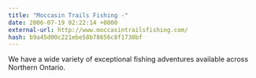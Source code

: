 ```yaml
---
title: "Moccasin Trails Fishing -"
date: 2006-07-19 02:22:14 +0000
external-url: http://www.moccasintrailsfishing.com/
hash: b9a45d00c221ebe58b78656c8f1730bf
---
```


We have a wide variety of exceptional fishing adventures available across Northern Ontario.
